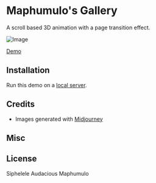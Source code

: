 # Maphumulo's Gallery

A scroll based 3D animation with a page transition effect.

![Image](https://tympanus.net/codrops/wp-content/uploads/2025/05/scroll3dcarousel_featured_final-1536x1152.jpg)



[Demo](#/)

## Installation

Run this demo on a [local server](https://developer.mozilla.org/en-US/docs/Learn/Common_questions/Tools_and_setup/set_up_a_local_testing_server).

## Credits

- Images generated with [Midjourney](https://midjourney.com)

## Misc



## License

Siphelele Audacious Maphumulo 
